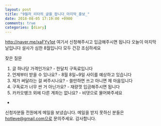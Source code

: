 ```yaml
---
layout: post
title: "9월자_리타의_글을_팝니다_마지막_홍보_"
date: 2018-08-05 17:19:00 +0900
comments: true 
categories: [diary] 
---
```

http://naver.me/xaFYy1pt
여기서 신청해주시고 입금해주시면 됩니다
오늘이 마지막 날입니다
설사가 심한 8월입니다
모두 건강 조심하세요 

잦은 질문
1. 글 하나당 가격인가요? - 한달치 구독료입니다
2. 언제부터 받을 수 있나요? - 8월 8일~9일 사이를 예상하고 있습니다
3. 제가 써달라는 걸 써주시나요? - 쓸만하면 쓰고 아니면 제 마음입니다
4. 구독료가 너무 싼 거 아닌가요? - 재량껏 입금해주시면 됩니다
5. 카카오뱅크 외에 다른 계좌는 없나요? - 비댓으로 물어봐주세요 

-

신청자분들 전원에게 메일을 보냈습니다. 메일을 받지 못하신 분들은 hotleve@gmail.com으로 문의주세요. 감사합니다.

